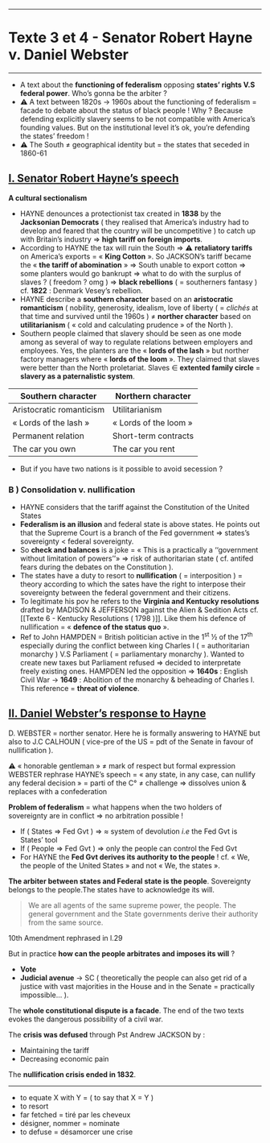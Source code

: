 ***
# Texte 3 et 4  - Senator Robert Hayne v. Daniel Webster 
***
- A text about the **functioning of federalism** opposing **states’ rights V.S federal power**. Who’s gonna be the arbiter ? 
- ⚠ A text between 1820s → 1960s about the functioning of federalism = facade to debate about the status of black people ! Why ? Because defending explicitly slavery seems to be not compatible with America’s founding values. But on the institutional level it’s ok, you’re defending the states’ freedom ! 
- ⚠ The South ≠ geographical identity but = the states that seceded in 1860-61 
## <u>I. Senator Robert Hayne’s speech</u>

**A cultural sectionalism** 
- HAYNE denounces a protectionist tax created in **1838** by the **Jacksonian Democrats** ( they realised that America’s industry had to develop and feared that the country will be uncompetitive ) to catch up with Britain’s industry ⇒ **high tariff on foreign imports**. 
- According to HAYNE the tax will ruin the South ⇒ ⚠ **retaliatory tariffs** on America’s exports = « **King Cotton** ». So JACKSON’s tariff became the « **the tariff of abomination** » ⇒ South unable to export cotton ⇒ some planters would go bankrupt ⇒ what to do with the surplus of slaves ? ( freedom ? omg ) ⇒ **black rebellions** ( = southerners fantasy ) cf. **1822** : Denmark Vesey’s rebellion. 
- HAYNE describe a **southern character** based on an **aristocratic romanticism** ( nobility, generosity, idealism, love of liberty ( = *clichés* at that time and survived until the 1960s ) ≠ **norther character** based on **utilitarianism** ( « cold and calculating prudence » of the North ).
- Southern people claimed that slavery should be seen as one mode among as several of way to regulate relations between employers and employees. Yes, the planters are the « **lords of the lash** » but norther factory managers where « **lords of the loom** ». They claimed that slaves were better than the North proletariat. Slaves ∈ **extented family circle** = **slavery as a paternalistic system**. 

| Southern character       | Northern character    |
| ------------------------ | --------------------- |
| Aristocratic romanticism | Utilitarianism        |
| « Lords of the lash »    | « Lords of the loom » |
| Permanent relation       | Short-term contracts  |
| The car you own          | The car you rent      |

- But if you have two nations is it possible to avoid secession ? 

### B ) Consolidation v. nullification 

- HAYNE considers that the tariff against the Constitution of the United States
- **Federalism is an illusion** and federal state is above states. He points out that the Supreme Court is a branch of the Fed government ⇒ states’s sovereignty < federal sovereignty. 
- So **check and balances** is a joke = « This is a practically a ‘‘government without limitation of powers’’» ⇒ risk of authoritarian state ( cf. antifed fears during the debates on the Constitution ). 
- The states have a duty to resort to **nullification** ( = interposition ) = theory according to which the sates have the right to interpose their sovereignty between the federal government and their citizens.
- To legitimate his pov he refers to the **Virginia and Kentucky resolutions** drafted by MADISON & JEFFERSON against the Alien & Sedition Acts  cf. [[Texte 6 - Kentucky Resolutions ( 1798 )]]. Like them his defence of nullification = « **defence of the status quo** ». 
- Ref to John HAMPDEN = British politician active in the 1<sup>st</sup> ½ of the 17<sup>th</sup> especially during the conflict between king Charles I ( = authoritarian monarchy ) V.S Parliament ( = parliamentary monarchy ). Wanted to create new taxes but Parliament refused ⇒ decided to interpretate freely existing ones. HAMPDEN led the opposition ⇒ **1640s** : English Civil War → **1649** : Abolition of the monarchy & beheading of Charles I. This reference = **threat of violence**. 

## <u>II. Daniel Webster’s response to Hayne</u>

D. WEBSTER = norther senator. Here he is formally answering to HAYNE but also to J.C CALHOUN ( vice-pre of the US = pdt of the Senate in favour of nullification ). 

⚠ « honorable gentleman » ≠ mark of respect but formal expression 
WEBSTER rephrase HAYNE’s speech = « any state, in any case, can nullify any federal decision » = parti of the C° ≠ challenge ⇒ dissolves union & replaces with a confederation 

**Problem of federalism** = what happens when the two holders of sovereignty are in conflict ⇒ no arbitration possible ! 

- If ( States ⇒ Fed Gvt ) ⇒ ≈ system of devolution *i.e* the Fed Gvt is States’ tool 
- If ( People ⇒ Fed Gvt ) ⇒ only the people can control the Fed Gvt 
- For HAYNE the **Fed Gvt derives its authority to the people** ! cf. « We, the people of the United States » and not « We, the states ». 

**The arbiter between states and Federal state is the people**. Sovereignty belongs to the people.The states have to acknowledge its will. 

> We are all agents of the same supreme power, the people. The general government and the State governments derive their authority from the same source. 

10th Amendment rephrased in l.29 

But in practice **how can the people arbitrates and imposes its will** ? 
- **Vote** 
- **Judicial avenue** → SC ( theoretically the people can also get rid of a justice with vast majorities in the House and in the Senate = practically impossible… ).

The **whole constitutional dispute is a facade**. The end of the two texts evokes the dangerous possibility of a civil war. 

The **crisis was defused** through Pst Andrew JACKSON by : 
- Maintaining the tariff 
- Decreasing economic pain 

The **nullification crisis ended in 1832**. 

***
- to equate X with Y = (  to say that X = Y )
- to resort 
- far fetched = tiré par les cheveux 
- désigner, nommer = nominate 
- to defuse = désamorcer une crise


